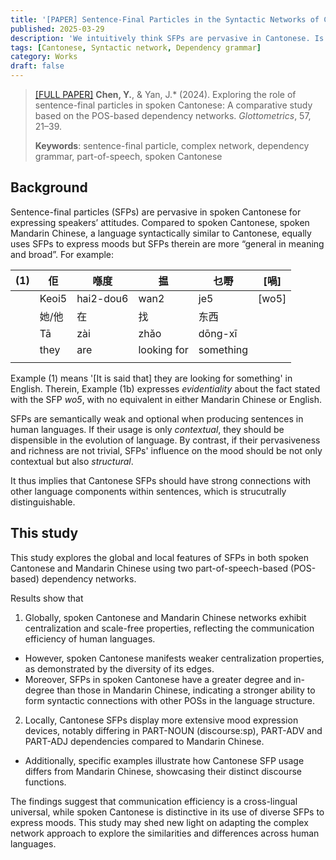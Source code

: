 ```yaml
---
title: '[PAPER] Sentence-Final Particles in the Syntactic Networks of Cantonese and Mandarin Chinese'
published: 2025-03-29
description: 'We intuitively think SFPs are pervasive in Cantonese. Is it true? And what is its linguistic significance?'
tags: [Cantonese, Syntactic network, Dependency grammar]
category: Works
draft: false
---
```


> <a href="https://glottometrics.iqla.org/419-exploring-the-role-of-sentence-final-particles-in-spoken-cantonese-a-comparative-study-based-on-the-pos-based-dependency-networks/">[FULL PAPER]</a> **Chen, Y.**, & Yan, J.\* (2024). Exploring the role of sentence-final particles in spoken Cantonese: A comparative study based on the POS-based dependency networks. *Glottometrics*, 57, 21–39. 
> 
> **Keywords**: sentence-final particle, complex network, dependency grammar, part-of-speech, spoken Cantonese

## Background

Sentence-final particles (SFPs) are pervasive in spoken Cantonese for expressing speakers’ attitudes. Compared to spoken Cantonese, spoken Mandarin Chinese, a language syntactically similar to Cantonese, equally uses SFPs to express moods but SFPs therein are more “general in meaning and broad”. For example:

| (1) | 佢    | 喺度      | 揾          | 乜嘢      | [喎]  |
|-----|-------|-----------|-------------|-----------|-------|
|     | Keoi5 | hai2-dou6 | wan2        | je5       | [wo5] |
|     | 她/他 | 在        | 找          | 东西      |       |
|     | Tā    | zài       | zhǎo        | dōng-xī   |       |
|     | they  | are       | looking for | something |       |
|     |       |           |             |           |       |

Example (1) means '[It is said that] they are looking for something' in English. Therein, Example (1b) expresses *evidentiality* about the fact stated with the SFP *wo5*, with no equivalent in either Mandarin Chinese or English. 

SFPs are semantically weak and optional when producing sentences in human languages. If their usage is only *contextual*, they should be dispensible in the evolution of language. By contrast, if their pervasiveness and richness are not trivial, SFPs' influence on the mood should be not only contextual but also *structural*. 

It thus implies that Cantonese SFPs should have strong connections with other language components within sentences, which is strucutrally distinguishable.

## This study

This study explores the global and local features of SFPs in both spoken Cantonese and Mandarin Chinese using two part-of-speech-based (POS-based) dependency networks. 

Results show that 
1. Globally, spoken Cantonese and Mandarin Chinese networks exhibit centralization and scale-free properties, reflecting the communication efficiency of human languages. 
- However, spoken Cantonese manifests weaker centralization properties, as demonstrated by the diversity of its edges. 
- Moreover, SFPs in spoken Cantonese have a greater degree and in-degree than those in Mandarin Chinese, indicating a stronger ability to form syntactic connections with other POSs in the language structure. 
2. Locally, Cantonese SFPs display more extensive mood expression devices, notably differing in PART-NOUN (discourse:sp), PART-ADV and PART-ADJ dependencies compared to Mandarin Chinese. 
- Additionally, specific examples illustrate how Cantonese SFP usage differs from Mandarin Chinese, showcasing their distinct discourse functions. 

The findings suggest that communication efficiency is a cross-lingual universal, while spoken Cantonese is distinctive in its use of diverse SFPs to express moods. This study may shed new light on adapting the complex network approach to explore the similarities and differences across human languages.

